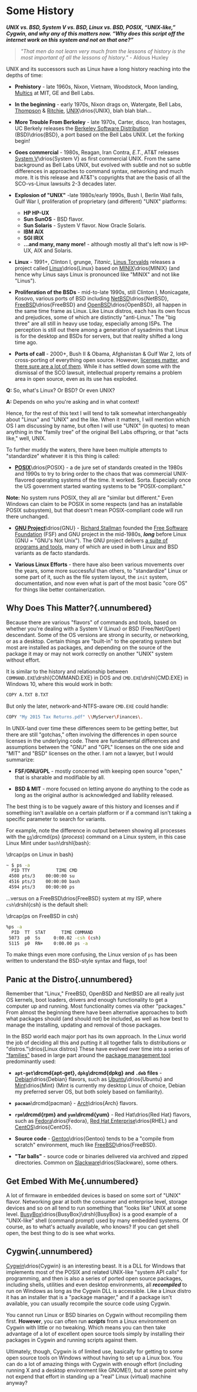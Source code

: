 
# Some History

***UNIX vs. BSD, System V vs. BSD, Linux vs. BSD, POSIX, “UNIX-like,”
Cygwin, and why any of this matters now. “Why does this script off
the internet work on this system and not on that one?”***

> *"That men do not learn very much from the lessons of history is the
> most important of all the lessons of history."* - Aldous Huxley

UNIX and its successors such as Linux have a long history reaching into
the depths of time:

* **Prehistory** - late 1960s, Nixon, Vietnam, Woodstock, Moon landing,
[Multics](https://en.wikipedia.org/wiki/Multics) at MIT, GE and Bell Labs.

* **In the beginning** - early 1970s, Nixon drags on, Watergate,
Bell Labs, [Thompson](https://en.wikipedia.org/wiki/Ken_Thompson)
& [Ritchie](https://en.wikipedia.org/wiki/Dennis_Ritchie),
[UNIX](https://en.wikipedia.org/wiki/History_of_Unix)\drios{UNIX},
blah blah blah...

* **More Trouble From Berkeley** - late 1970s, Carter, disco, Iran
hostages, UC Berkely releases the [Berkeley Software
Distribution](https://en.wikipedia.org/wiki/Berkeley_Software_Distribution)
(BSD)\drios{BSD}, a port based on the Bell Labs UNIX. Let the forking
begin!

* **Goes commercial** - 1980s, Reagan, Iran Contra, *E.T.*, AT&T releases
[System V](https://en.wikipedia.org/wiki/UNIX_System_V)\drios{System V}
as first commercial UNIX. From the same background as Bell Labs UNIX, but
evolved with subtle and not so subtle differences in approaches to command
syntax, networking and much more. It is this release and AT&T's copyrights
that are the basis of all the SCO-vs-Linux lawsuits 2-3 decades later.

* **Explosion of "UNIX"** -late 1980s/early 1990s, Bush I, Berlin Wall
falls, Gulf War I, proliferation of proprietary (and different) "UNIX"
platforms:

    * **HP HP-UX**
    * **Sun SunOS** - BSD flavor.
    * **Sun Solaris** - System V flavor. Now Oracle Solaris.
    * **IBM AIX**
    * **SGI IRIX**
    * **...and many, many more!** - although mostly all that's left now is
    HP-UX, AIX and Solaris.


* **Linux** - 1991+, Clinton I, grunge, *Titanic*, [Linus
Torvalds](https://en.wikipedia.org/wiki/Linus_Torvalds) releases a project
called [Linux](https://en.wikipedia.org/wiki/Linux)\drios{Linux}
based on [MINIX](https://en.wikipedia.org/wiki/MINIX)\drios{MINIX}
(and hence why Linus says Linux is pronounced like "MINIX" and not like
"Linus").

* **Proliferation of the BSDs** - mid-to-late 1990s, still Clinton I,
Monicagate, Kosovo, various ports of BSD including
[NetBSD](https://en.wikipedia.org/wiki/NetBSD)\drios{NetBSD},
[FreeBSD](https://en.wikipedia.org/wiki/FreeBSD)\drios{FreeBSD}
and
[OpenBSD](https://en.wikipedia.org/wiki/OpenBSD)\drios{OpenBSD},
all happen in the same time frame as Linux. Like Linux distros, each has
its own focus and prejudices, some of which are distinctly "anti-Linux."
The "big three" are all still in heavy use today, especially among ISPs.
The perception is still out there among a generation of sysadmins that
Linux is for the desktop and BSDs for servers, but that reality shifted
a long time ago.

* **Ports of call** - 2000+, Bush II & Obama, Afghanistan & Gulf War 2,
lots of cross-porting of everything open source. However, [licenses
matter](https://en.wikipedia.org/wiki/Open-source_license),
and [there sure are a lot of
them](https://en.wikipedia.org/wiki/Comparison_of_free_and_open-source_software_licenses).
While it has settled down some with the dismissal of the SCO lawsuit,
intellectual property remains a problem area in open source, even as its
use has exploded.

**Q:** So, what's Linux? Or BSD? Or even UNIX?

**A:** Depends on who you're asking and in what context!

Hence, for the rest of this text I will tend to talk somewhat
interchangeably about "Linux" and "UNIX" and the like. When it matters,
I will mention which OS I am discussing by name, but often I will use
"UNIX" (in quotes) to mean anything in the "family tree" of the original
Bell Labs offspring, or that "acts like," well, UNIX.

To further muddy the waters, there have been multiple attempts to
"standardize" whatever it is this thing is called:

* [**POSIX**](https://en.wikipedia.org/wiki/POSIX)\drios{POSIX} -
a de jure set of standards created in the 1980s and 1990s to try to bring
order to the chaos that was commercial UNIX-flavored operating systems
of the time. It worked. Sorta. Especially once the US government started
wanting systems to be "POSIX-compliant."

**Note:** No system runs POSIX, they all are "similar but different." Even
Windows can claim to be POSIX in some respects (and has an installable
POSIX subsystem), but that doesn't mean POSIX-compliant code will run
there unchanged.

* [**GNU Project**](https://en.wikipedia.org/wiki/GNU_Project)\drios{GNU} -
[Richard Stallman](https://en.wikipedia.org/wiki/Richard_Stallman) founded
the [Free Software
Foundation](https://en.wikipedia.org/wiki/Free_Software_Foundation) (FSF)
and GNU project in the mid-1980s, ***long*** before Linux (GNU = "GNU's Not
Unix"). The GNU project delivers [a suite of programs and
tools](https://www.gnu.org/software/software.html), many of which are used
in both Linux and BSD variants as de facto standards.

* **Various Linux Efforts** - there have also been various movements over
the years, some more successful than others, to "standardize" Linux or some
part of it, such as the file system layout, the `init` system,
documentation, and now even what is part of the most basic "core OS" for
things like better containerization.

## Why Does This Matter?{.unnumbered}

Because there are various "flavors" of commands and tools, based on whether
you're dealing with a System V (Linux) or BSD (Free/Net/Open) descendant.
Some of the OS versions are strong in security, or networking, or as a
desktop. Certain things are "built-in" to the operating system but most are
installed as packages, and depending on the source of the package it may
or may not work correctly on another "UNIX" system without effort.

It is similar to the history and relationship between `COMMAND.EXE`\drshl{COMMAND.EXE}
in DOS and `CMD.EXE`\drshl{CMD.EXE} in Windows 10, where this would work
in both:

```bash
COPY A.TXT B.TXT
```

But only the later, network-and-NTFS-aware `CMD.EXE` could handle:

```bash
COPY "My 2015 Tax Returns.pdf" \\MyServer\Finances\.
```

In UNIX-land over time these differences seem to be getting better, but
there are still "gotchas," often involving the differences in open source
licenses in the underlying code. There are fundamental differences and
assumptions between the "GNU" and "GPL" licenses on the one side and "MIT"
and "BSD" licenses on the other. I am not a lawyer, but I would summarize:

* **FSF/GNU/GPL** - mostly concerned with keeping open source "open," that
is sharable and modifiable by all.

* **BSD & MIT** - more focused on letting anyone do anything to the code as
long as the original author is acknowledged and liability released.

The best thing is to be vaguely aware of this history and licenses and if
something isn't available on a certain platform or if a command isn't
taking a specific parameter to search for variants.

For example, note the difference in output between showing all processes
with the [`ps`](http://linux.die.net/man/1/ps)\drcmd{ps} (*process*) command
on a Linux system, in this case Linux Mint under `bash`\drshl{bash}:

\drcap{ps on Linux in bash}
```bash
~ $ ps -a
  PID TTY          TIME CMD
 4508 pts/3    00:00:00 su
 4516 pts/3    00:00:00 bash
 4594 pts/3    00:00:00 ps
```

...versus on a FreeBSD\drios{FreeBSD} system at my ISP, where `csh`\drshl{csh}
is the default shell:

\drcap{ps on FreeBSD in csh}
```bash
%ps -a
  PID  TT  STAT      TIME COMMAND
 5073  p0  Ss     0:00.02 -csh (csh)
 5115  p0  RN+    0:00.00 ps -a
```

To make things even more confusing, the Linux version of `ps` has been
written to understand the BSD-style syntax and flags, too!

## Panic at the Distro{.unnumbered}

Remember that "Linux," FreeBSD, OpenBSD and NetBSD are all really just OS
kernels, boot loaders, drivers and enough functionality to get a computer
up and running. Most functionality comes via other "packages." From almost
the beginning there have been alternative approaches to both what packages
should (and should not) be included, as well as how best to manage the
installing, updating and removal of those packages.

In the BSD world each major port has its own approach. In the Linux world
the job of deciding all this and putting it all together falls to
distributions or "distros."\drios{Linux distros} These have evolved over
time into a series of
["families"](https://en.wikipedia.org/wiki/Linux_distribution#Popular_distributions)
based in large part around the [package management
tool](https://en.wikipedia.org/wiki/Package_manager) predominantly used:

* **`apt-get`\drcmd{apt-get}, `dpkg`\drcmd{dpkg} and `.deb` files** -
[Debian](https://en.wikipedia.org/wiki/Debian)\drios{Debian} flavors, such
as [Ubuntu](https://en.wikipedia.org/wiki/Ubuntu_%28operating_system%29)\drios{Ubuntu}
and [Mint](https://en.wikipedia.org/wiki/Linux_Mint)\drios{Mint} (Mint is
currently my desktop Linux of choice, Debian my preferred server OS, but
both solely based on familiarity).

* **`pacman`**\drcmd{pacman} -
[Arch](https://en.wikipedia.org/wiki/Arch_Linux)\drios{Arch} flavors.

* **`rpm`\drcmd{rpm} and `yum`\drcmd{yum}** - Red Hat\drios{Red Hat}
flavors, such as
[Fedora](https://en.wikipedia.org/wiki/Fedora_%28operating_system%29)\drios{Fedora},
[Red Hat
Enterprise](https://en.wikipedia.org/wiki/Red_Hat_Enterprise_Linux)\drios{RHEL}
and [CentOS](https://en.wikipedia.org/wiki/CentOS)\drios{CentOS}.

* **Source code** - [Gentoo](https://en.wikipedia.org/wiki/Gentoo_Linux)\drios{Gentoo}
tends to be a "compile from scratch" environment, much like
[FreeBSD](https://en.wikipedia.org/wiki/FreeBSD_Ports)\drios{FreeBSD}.

* **"Tar balls"** - source code or binaries delivered via archived and
zipped directories. Common on
[Slackware](https://en.wikipedia.org/wiki/Slackware)\drios{Slackware},
some others.

## Get Embed With Me{.unnumbered}

A lot of firmware in embedded devices is based on some sort of "UNIX" flavor.
Networking gear at both the consumer and enterprise level, storage devices
and so on all tend to run something that "looks like" UNIX at some level.
[BusyBox](https://en.wikipedia.org/wiki/BusyBox)\drios{BusyBox}\drshl{BusyBox}
is a good example of a "UNIX-like" shell (command prompt) used by many
embedded systems. Of course, as to what's actually available, who knows?
If you can get shell open, the best thing to do is see what works.

## Cygwin{.unnumbered}

[Cygwin](http://cygwin.com/)\drios{Cygwin} is an interesting beast. It is a
DLL for Windows that implements most of the POSIX and related UNIX-like
"system API calls" for programming, and then is also a series of ported
open source packages, including shells, utilities and even desktop
environments, all ***recompiled*** to run on Windows as long as the Cygwin
DLL is accessible. Like a Linux distro it has an installer that is a
"package manager," and if a package isn't available, you can usually
recompile the source code using Cygwin.

You cannot run Linux or BSD binaries on Cygwin without recompiling
them first.  **However**, you can often run ***scripts*** from a Linux
environment on Cygwin with little or no tweaking. Which means you can
then take advantage of a lot of excellent open source tools simply by
installing their packages in Cygwin and running scripts against them.

Ultimately, though, Cygwin is of limited use, basically for getting to
some open source tools on Windows without having to set up a Linux
box. You can do a lot of amazing things with Cygwin with enough effort
(including running X and a desktop environment like GNOME!), but at some
point why not expend that effort in standing up a "real" Linux (virtual)
machine anyway?